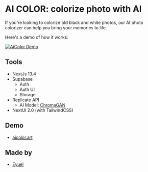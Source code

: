 # AI COLOR: colorize photo with AI

If you're looking to colorize old black and white photos, our AI photo colorizer can help you bring your memories to life.

Here's a demo of how it works:

[![AiColor Demo](https://img.youtube.com/vi/-QLxlIKS_JA/0.jpg)](https://www.youtube.com/watch?v=-QLxlIKS_JA)

## Tools

- NextJs 13.4
- Supabase
  - Auth
  - Auth UI
  - Storage
- Replicate API
  - AI Model: [ChromaGAN](https://github.com/pvitoria/ChromaGAN)
- NextUI 2.0 (with TailwindCSS)

## Demo

- [aicolor.art](https://www.aicolor.art)

## Made by

- [Eyuel](https://twitter.com/eyucoder)
